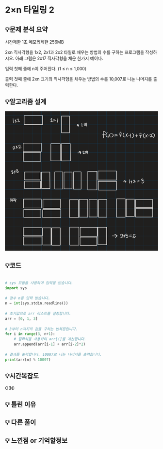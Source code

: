 # 2×n 타일링 2

## 💡**문제 분석 요약**

시간제한 1초
메모리제한 256MB

2xn 직사각형을 1x2, 2x1과 2x2 타일로 채우는 방법의 수를 구하는 프로그램을 작성하시오.
아래 그림은 2x17 직사각형을 채운 한가지 예이다.

입력
첫째 줄에 n이 주어진다. (1 ≤ n ≤ 1,000)

출력
첫째 줄에 2xn 크기의 직사각형을 채우는 방법의 수를 10,007로 나눈 나머지를 출력한다.

## 💡**알고리즘 설계**
![alt text](./image/11726.png)
## 💡코드

```python

# sys 모듈을 사용하여 입력을 받습니다.
import sys

# 정수 n을 입력 받습니다.
n = int(sys.stdin.readline())

# 초기값으로 arr 리스트를 설정합니다.
arr = [0, 1, 3]

# 3부터 n까지의 값을 구하는 반복문입니다.
for i in range(3, n+1):
    # 점화식을 사용하여 arr[i]를 계산합니다.
    arr.append(arr[i-1] + arr[i-2]*2)

# 결과를 출력합니다. 10007로 나눈 나머지를 출력합니다.
print(arr[n] % 10007)


```

## 💡시간복잡도
O(N)

## 💡 틀린 이유                     

## 💡 다른 풀이

## 💡 느낀점 or 기억할정보
